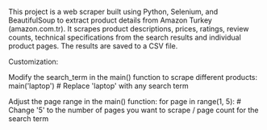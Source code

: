 This project is a web scraper built using Python, Selenium, and BeautifulSoup to extract product details from Amazon Turkey (amazon.com.tr). 
It scrapes product descriptions, prices, ratings, review counts, technical specifications from the search results and individual product pages. The results are saved to a CSV file.


Customization:

Modify the search_term in the main() function to scrape different products:
  main('laptop')  # Replace 'laptop' with any search term

Adjust the page range in the main() function:
  for page in range(1, 5):  # Change '5' to the number of pages you want to scrape / page count for the search term